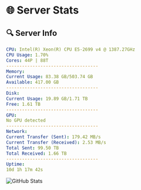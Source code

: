 # 🌐 Server Stats
## 🔍 Server Info
```yaml
CPU: Intel(R) Xeon(R) CPU E5-2699 v4 @ 1387.27GHz
CPU Usage: 1.70%
Cores: 44P | 88T
-----------------------------------
Memory:
Current Usage: 83.38 GB/503.74 GB
Available: 417.00 GB
-----------------------------------
Disk:
Current Usage: 19.89 GB/1.71 TB
Free: 1.61 TB
-----------------------------------
GPU:
No GPU detected
-----------------------------------
Network:
Current Transfer (Sent): 179.42 MB/s
Current Transfer (Received): 2.53 MB/s
Total Sent: 99.50 TB
Total Received: 1.66 TB
-----------------------------------
Uptime:
10d 1h 17m 42s
```
![GitHub Stats](https://img.shields.io/badge/Updated-2025-02-18_00:01:00-blue)